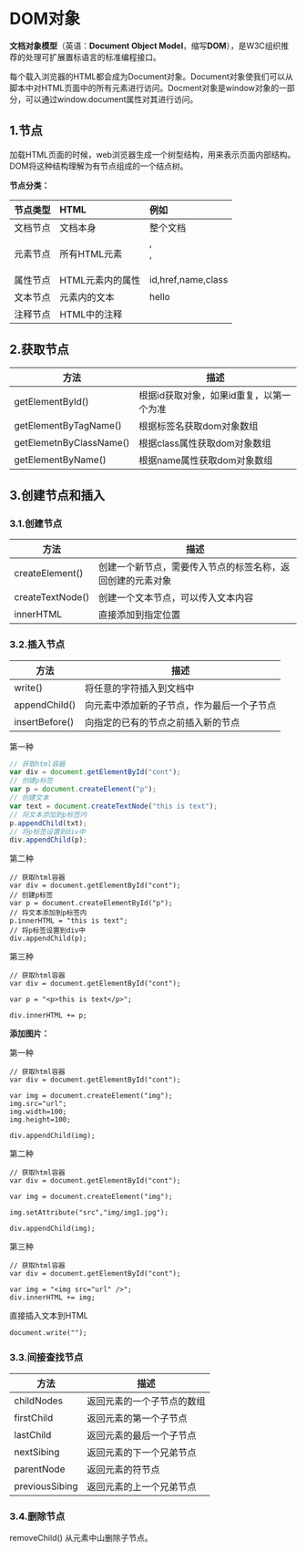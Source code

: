 # DOM对象

**文档对象模型**（英语：**Document Object Model**，缩写**DOM**），是W3C组织推荐的处理可扩展置标语言的标准编程接口。

每个载入浏览器的HTML都会成为Document对象。Document对象使我们可以从脚本中对HTML页面中的所有元素进行访问。Docment对象是window对象的一部分，可以通过window.document属性对其进行访问。

## 1.节点

​	加载HTML页面的时候，web浏览器生成一个树型结构，用来表示页面内部结构。DOM将这种结构理解为有节点组成的一个结点树。

**节点分类：**

| 节点类型 | HTML             | 例如               |
| :------- | :--------------- | :----------------- |
| 文档节点 | 文档本身         | 整个文档           |
| 元素节点 | 所有HTML元素     | <a>,<div>,<p>      |
| 属性节点 | HTML元素内的属性 | id,href,name,class |
| 文本节点 | 元素内的文本     | hello              |
| 注释节点 | HTML中的注释     | <!--   -->         |

## 2.获取节点

| 方法                    | 描述                                     |
| ----------------------- | ---------------------------------------- |
| getElementById()        | 根据id获取对象，如果id重复，以第一个为准 |
| getElementByTagName()   | 根据标签名获取dom对象数组                |
| getElemetnByClassName() | 根据class属性获取dom对象数组             |
| getElementByName()      | 根据name属性获取dom对象数组              |

## 3.创建节点和插入

### 3.1.创建节点

| 方法             | 描述                                                       |
| ---------------- | ---------------------------------------------------------- |
| createElement()  | 创建一个新节点，需要传入节点的标签名称，返回创建的元素对象 |
| createTextNode() | 创建一个文本节点，可以传入文本内容                         |
| innerHTML        | 直接添加到指定位置                                         |

### 3.2.插入节点

| 方法           | 描述                                       |
| -------------- | ------------------------------------------ |
| write()        | 将任意的字符插入到文档中                   |
| appendChild()  | 向元素中添加新的子节点，作为最后一个子节点 |
| insertBefore() | 向指定的已有的节点之前插入新的节点         |

第一种

```js
// 获取html容器
var div = document.getElementById("cont");
// 创建p标签
var p = document.createElement("p");
// 创建文本
var text = document.createTextNode("this is text");
// 将文本添加到p标签内
p.appendChild(txt);
// 将p标签设置到div中
div.appendChild(p);
```

第二种

```JS
// 获取html容器
var div = document.getElementById("cont");
// 创建p标签
var p = document.createElementById("p");
// 将文本添加到p标签内
p.innerHTML = "this is text";
// 将p标签设置到div中
div.appendChild(p);
```

第三种

```JS
// 获取html容器
var div = document.getElementById("cont");

var p = "<p>this is text</p>";

div.innerHTML += p;
```

**添加图片：**

第一种

```JS
// 获取html容器
var div = document.getElementById("cont");

var img = document.createElement("img");
img.src="url";
img.width=100;
img.height=100;

div.appendChild(img);
```

第二种

```JS
// 获取html容器
var div = document.getElementById("cont");

var img = document.createElement("img");

img.setAttribute("src","img/img1.jpg");

div.appendChild(img);
```

第三种

```JS
// 获取html容器
var div = document.getElementById("cont");

var img = "<img src="url" />";
div.innerHTML += img;
```

直接插入文本到HTML

```JS
document.write("");
```

### 3.3.间接查找节点

| 方法           | 描述                       |
| -------------- | -------------------------- |
| childNodes     | 返回元素的一个子节点的数组 |
| firstChild     | 返回元素的第一个子节点     |
| lastChild      | 返回元素的最后一个子节点   |
| nextSibing     | 返回元素的下一个兄弟节点   |
| parentNode     | 返回元素的符节点           |
| previousSibing | 返回元素的上一个兄弟节点   |

### 3.4.删除节点

removeChild()  从元素中山删除子节点。
